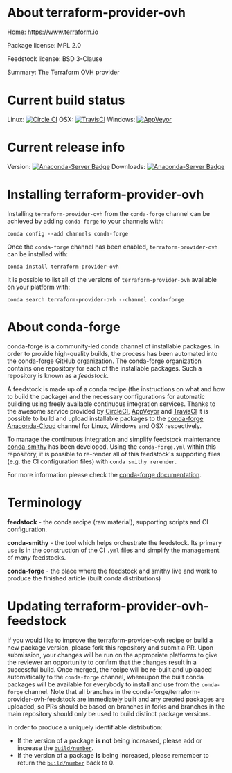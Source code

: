 About terraform-provider-ovh
============================

Home: https://www.terraform.io

Package license: MPL 2.0

Feedstock license: BSD 3-Clause

Summary: The Terraform OVH provider



Current build status
====================

Linux: [![Circle CI](https://circleci.com/gh/conda-forge/terraform-provider-ovh-feedstock.svg?style=shield)](https://circleci.com/gh/conda-forge/terraform-provider-ovh-feedstock)
OSX: [![TravisCI](https://travis-ci.org/conda-forge/terraform-provider-ovh-feedstock.svg?branch=master)](https://travis-ci.org/conda-forge/terraform-provider-ovh-feedstock)
Windows: [![AppVeyor](https://ci.appveyor.com/api/projects/status/github/conda-forge/terraform-provider-ovh-feedstock?svg=True)](https://ci.appveyor.com/project/conda-forge/terraform-provider-ovh-feedstock/branch/master)

Current release info
====================
Version: [![Anaconda-Server Badge](https://anaconda.org/conda-forge/terraform-provider-ovh/badges/version.svg)](https://anaconda.org/conda-forge/terraform-provider-ovh)
Downloads: [![Anaconda-Server Badge](https://anaconda.org/conda-forge/terraform-provider-ovh/badges/downloads.svg)](https://anaconda.org/conda-forge/terraform-provider-ovh)

Installing terraform-provider-ovh
=================================

Installing `terraform-provider-ovh` from the `conda-forge` channel can be achieved by adding `conda-forge` to your channels with:

```
conda config --add channels conda-forge
```

Once the `conda-forge` channel has been enabled, `terraform-provider-ovh` can be installed with:

```
conda install terraform-provider-ovh
```

It is possible to list all of the versions of `terraform-provider-ovh` available on your platform with:

```
conda search terraform-provider-ovh --channel conda-forge
```


About conda-forge
=================

conda-forge is a community-led conda channel of installable packages.
In order to provide high-quality builds, the process has been automated into the
conda-forge GitHub organization. The conda-forge organization contains one repository
for each of the installable packages. Such a repository is known as a *feedstock*.

A feedstock is made up of a conda recipe (the instructions on what and how to build
the package) and the necessary configurations for automatic building using freely
available continuous integration services. Thanks to the awesome service provided by
[CircleCI](https://circleci.com/), [AppVeyor](http://www.appveyor.com/)
and [TravisCI](https://travis-ci.org/) it is possible to build and upload installable
packages to the [conda-forge](https://anaconda.org/conda-forge)
[Anaconda-Cloud](http://docs.anaconda.org/) channel for Linux, Windows and OSX respectively.

To manage the continuous integration and simplify feedstock maintenance
[conda-smithy](http://github.com/conda-forge/conda-smithy) has been developed.
Using the ``conda-forge.yml`` within this repository, it is possible to re-render all of
this feedstock's supporting files (e.g. the CI configuration files) with ``conda smithy rerender``.

For more information please check the [conda-forge documentation](https://conda-forge.org/docs/).

Terminology
===========

**feedstock** - the conda recipe (raw material), supporting scripts and CI configuration.

**conda-smithy** - the tool which helps orchestrate the feedstock.
                   Its primary use is in the construction of the CI ``.yml`` files
                   and simplify the management of *many* feedstocks.

**conda-forge** - the place where the feedstock and smithy live and work to
                  produce the finished article (built conda distributions)


Updating terraform-provider-ovh-feedstock
=========================================

If you would like to improve the terraform-provider-ovh recipe or build a new
package version, please fork this repository and submit a PR. Upon submission,
your changes will be run on the appropriate platforms to give the reviewer an
opportunity to confirm that the changes result in a successful build. Once
merged, the recipe will be re-built and uploaded automatically to the
`conda-forge` channel, whereupon the built conda packages will be available for
everybody to install and use from the `conda-forge` channel.
Note that all branches in the conda-forge/terraform-provider-ovh-feedstock are
immediately built and any created packages are uploaded, so PRs should be based
on branches in forks and branches in the main repository should only be used to
build distinct package versions.

In order to produce a uniquely identifiable distribution:
 * If the version of a package **is not** being increased, please add or increase
   the [``build/number``](http://conda.pydata.org/docs/building/meta-yaml.html#build-number-and-string).
 * If the version of a package **is** being increased, please remember to return
   the [``build/number``](http://conda.pydata.org/docs/building/meta-yaml.html#build-number-and-string)
   back to 0.